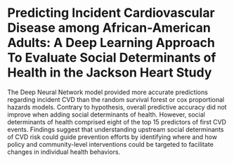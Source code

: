 # Predicting Incident Cardiovascular Disease among African-American Adults: A Deep Learning Approach To Evaluate Social Determinants of Health in the Jackson Heart Study

The Deep Neural Network model provided more accurate predictions regarding incident CVD than the random survival forest or cox proportional hazards models. Contrary to hypothesis, overall predictive accuracy did not improve when adding social determinants of health. However, social determinants of health comprised eight of the top 15 predictors of first CVD events. Findings suggest that understanding upstream social determinants of CVD risk could guide prevention efforts by identifying where and how policy and community-level interventions could be targeted to facilitate changes in individual health behaviors. 